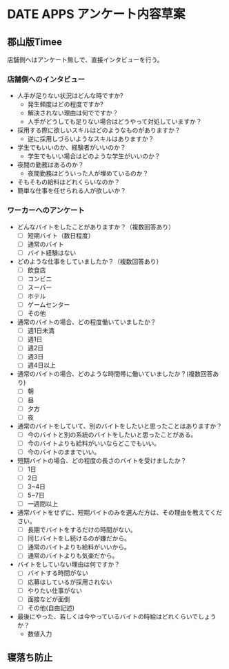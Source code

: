 # DATE APPS アンケート内容草案

## 郡山版Timee

店舗側へはアンケート無しで、直接インタビューを行う。

### 店舗側へのインタビュー

- 人手が足りない状況はどんな時ですか?
  - 発生頻度はどの程度ですか?
  - 解決されない理由は何でですか？
  - 人手がどうしても足りない場合はどうやって対処していますか？
- 採用する際に欲しいスキルはどのようなものがありますか？
  - 逆に採用しづらいようなスキルはありますか？
- 学生でもいいのか、経験者がいいのか？
  - 学生でもいい場合はどのような学生がいいのか？
- 夜間の勤務はあるのか？
  - 夜間勤務はどういった人が埋めているのか？
- そもそもの給料はどれくらいなのか？
- 簡単な仕事を任せられる人が欲しいか？

### ワーカーへのアンケート

- どんなバイトをしたことがありますか？（複数回答あり）
  - [ ] 短期バイト（数日程度）
  - [ ] 通常のバイト
  - [ ] バイト経験はない

- どのような仕事をしていましたか？（複数回答あり）
  - [ ] 飲食店
  - [ ] コンビニ
  - [ ] スーパー
  - [ ] ホテル
  - [ ] ゲームセンター
  - [ ] その他

- 通常のバイトの場合、どの程度働いていましたか？
  - [ ] 週1日未満
  - [ ] 週1日
  - [ ] 週2日
  - [ ] 週3日
  - [ ] 週4日以上

- 通常のバイトの場合、どのような時間帯に働いていましたか？(複数回答あり)
  - [ ] 朝
  - [ ] 昼
  - [ ] 夕方
  - [ ] 夜

- 通常のバイトをしていて、別のバイトをしたいと思ったことはありますか？
  - [ ] 今のバイトと別の系統のバイトをしたいと思ったことがある。
  - [ ] 今のバイトよりも給料がいいならどこでもいい。
  - [ ] 今のバイトのままでいい。

- 短期バイトの場合、どの程度の長さのバイトを受けましたか？
  - [ ] 1日
  - [ ] 2日
  - [ ] 3~4日
  - [ ] 5~7日
  - [ ] 一週間以上

- 通常バイトをせずに、短期バイトのみを選んだ方は、その理由を教えてください。
  - [ ] 長期でバイトをするだけの時間がない。
  - [ ] 同じバイトをし続けるのが嫌だから。
  - [ ] 通常のバイトよりも給料がいいから。
  - [ ] 通常のバイトよりも気楽だから。

- バイトをしていない理由は何ですか？
  - [ ] バイトする時間がない
  - [ ] 応募はしているが採用されない
  - [ ] やりたい仕事がない
  - [ ] 面接などが面倒
  - [ ] その他(自由記述)

- 最後にやった、若しくは今やっているバイトの時給はどれくらいでしょうか？
  - 数値入力

## 寝落ち防止
